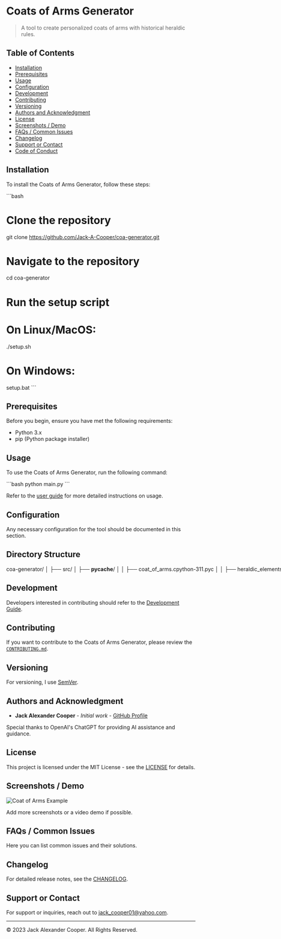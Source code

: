 # Coats of Arms Generator
> A tool to create personalized coats of arms with historical heraldic rules.

## Table of Contents
- [Installation](#installation)
- [Prerequisites](#prerequisites)
- [Usage](#usage)
- [Configuration](#configuration)
- [Development](#development)
- [Contributing](#contributing)
- [Versioning](#versioning)
- [Authors and Acknowledgment](#authors-and-acknowledgment)
- [License](#license)
- [Screenshots / Demo](#screenshots--demo)
- [FAQs / Common Issues](#faqs--common-issues)
- [Changelog](#changelog)
- [Support or Contact](#support-or-contact)
- [Code of Conduct](#code-of-conduct)

## Installation
To install the Coats of Arms Generator, follow these steps:

\```bash
# Clone the repository
git clone https://github.com/Jack-A-Cooper/coa-generator.git

# Navigate to the repository
cd coa-generator

# Run the setup script
# On Linux/MacOS:
./setup.sh
# On Windows:
setup.bat
\```

## Prerequisites
Before you begin, ensure you have met the following requirements:
- Python 3.x
- pip (Python package installer)

## Usage
To use the Coats of Arms Generator, run the following command:

\```bash
python main.py
\```

Refer to the [user guide](USER_GUIDE.md) for more detailed instructions on usage.

## Configuration
Any necessary configuration for the tool should be documented in this section.

## Directory Structure
<span style="white-space:nowrap;">coa-generator/
│
├── src/
│   ├── __pycache__/
│   │   ├── coat_of_arms.cpython-311.pyc
│   │   ├── heraldic_elements.cpython-311.pyc
│   │   └── user_interface.cpython-311.pyc
│   ├── assets/
│   │   ├── charges/
│   │   ├── division (shield)/
│   │   ├── ordinaries/
│   │   └── tinctures/
│   ├── data/
│   ├── saved_coats_of_arms/
│   ├── tests/
│   ├── coat_of_arms.py
│   ├── coat_of_arms_generator.py
│   ├── heraldic_elements.py
│   ├── main.py
│   ├── renderer.py
│   ├── saver.py
│   └── user_interface.py
├── cleanup.py
├── cleanup_log.txt
├── cleanup_windows.bat
├── coa_generating_readme.md
├── DIRECTORY_STRUCTURE.md
├── generate_structure.py
├── generate_structure_windows.bat
├── LICENSE
├── README.md
├── requirements.txt
├── run_windows.bat
├── setup.py
└── setup_windows.bat
</span>
## Development
Developers interested in contributing should refer to the [Development Guide](DEVELOPMENT.md).

## Contributing
If you want to contribute to the Coats of Arms Generator, please review the [`CONTRIBUTING.md`](CONTRIBUTING.md).

## Versioning
For versioning, I use [SemVer](https://semver.org/).

## Authors and Acknowledgment
- **Jack Alexander Cooper** - *Initial work* - [GitHub Profile](https://github.com/Jack-A-Cooper)

Special thanks to OpenAI's ChatGPT for providing AI assistance and guidance.

## License
This project is licensed under the MIT License - see the [LICENSE](LICENSE) for details.

## Screenshots / Demo
![Coat of Arms Example](path-to-screenshot.png)

Add more screenshots or a video demo if possible.

## FAQs / Common Issues
Here you can list common issues and their solutions.

## Changelog
For detailed release notes, see the [CHANGELOG](CHANGELOG).

## Support or Contact
For support or inquiries, reach out to [jack_cooper01@yahoo.com](mailto:jack_cooper01@yahoo.com).

---
© 2023 Jack Alexander Cooper. All Rights Reserved.
